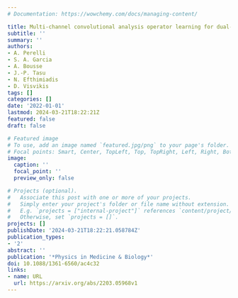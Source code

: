 ```yaml
---
# Documentation: https://wowchemy.com/docs/managing-content/

title: Multi-channel convolutional analysis operator learning for dual-energy CT reconstruction
subtitle: ''
summary: ''
authors:
- A. Perelli
- S. A. Garcia
- A. Bousse
- J.-P. Tasu
- N. Efthimiadis
- D. Visvikis
tags: []
categories: []
date: '2022-01-01'
lastmod: 2024-03-21T18:22:21Z
featured: false
draft: false

# Featured image
# To use, add an image named `featured.jpg/png` to your page's folder.
# Focal points: Smart, Center, TopLeft, Top, TopRight, Left, Right, BottomLeft, Bottom, BottomRight.
image:
  caption: ''
  focal_point: ''
  preview_only: false

# Projects (optional).
#   Associate this post with one or more of your projects.
#   Simply enter your project's folder or file name without extension.
#   E.g. `projects = ["internal-project"]` references `content/project/deep-learning/index.md`.
#   Otherwise, set `projects = []`.
projects: []
publishDate: '2024-03-21T18:22:21.058784Z'
publication_types:
- '2'
abstract: ''
publication: '*Physics in Medicine & Biology*'
doi: 10.1088/1361-6560/ac4c32
links:
- name: URL
  url: https://arxiv.org/abs/2203.05968v1
---
```

